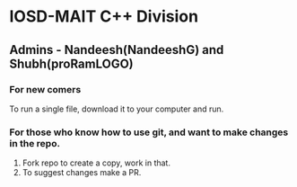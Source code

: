 # IOSD-MAIT C++ Division
## Admins - Nandeesh(NandeeshG) and Shubh(proRamLOGO)

### For new comers
 To run a single file, download it to your computer and run.

### For those who know how to use git, and want to make changes in the repo.
 1. Fork repo to create a copy, work in that.
 2. To suggest changes make a PR.
